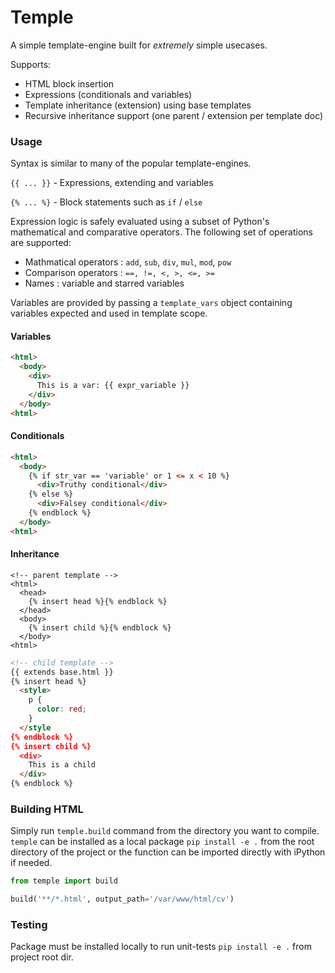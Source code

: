 # Temple
A simple template-engine built for *extremely* simple usecases.

Supports:
  - HTML block insertion
  - Expressions (conditionals and variables)
  - Template inheritance (extension) using base templates
  - Recursive inheritance support (one parent / extension per template doc)

### Usage
Syntax is similar to many of the popular template-engines.

`{{ ... }}` - Expressions, extending and variables

`{% ... %}`  - Block statements such as `if` / `else`

Expression logic is safely evaluated using a subset of Python's mathematical
and comparative operators. The following set of operations are supported:
  - Mathmatical operators : `add`, `sub`, `div`, `mul`, `mod`, `pow`
  - Comparison operators  : `==, !=, <, >, <=, >=`
  - Names                 : variable and starred variables

Variables are provided by passing a `template_vars` object containing variables
expected and used in template scope.

#### Variables
```html
<html>
  <body>
    <div>
      This is a var: {{ expr_variable }}
    </div>
  </body>
<html>
```

#### Conditionals
```html
<html>
  <body>
    {% if str_var == 'variable' or 1 <= x < 10 %}
      <div>Truthy conditional</div>
    {% else %}
      <div>Falsey conditional</div>
    {% endblock %}
  </body>
<html>
```

#### Inheritance
```
<!-- parent template -->
<html>
  <head>
    {% insert head %}{% endblock %}
  </head>
  <body>
    {% insert child %}{% endblock %}
  </body>
<html>
```

```html
<!-- child template -->
{{ extends base.html }}
{% insert head %}
  <style>
    p {
      color: red;
    }
  </style
{% endblock %}
{% insert child %}
  <div>
    This is a child
  </div>
{% endblock %}
```

### Building HTML
Simply run `temple.build` command from the directory you want to compile.
`temple` can be installed as a local package `pip install -e .` from the root
directory of the project or the function can be imported directly with iPython
if needed.

```python
from temple import build

build('**/*.html', output_path='/var/www/html/cv')
```

### Testing
Package must be installed locally to run unit-tests `pip install -e .` from project root dir.
